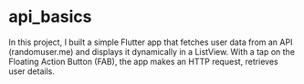 # api_basics
In this project, I built a simple Flutter app that fetches user data from an API (randomuser.me) and displays it dynamically in a ListView. With a tap on the Floating Action Button (FAB), the app makes an HTTP request, retrieves user details.
